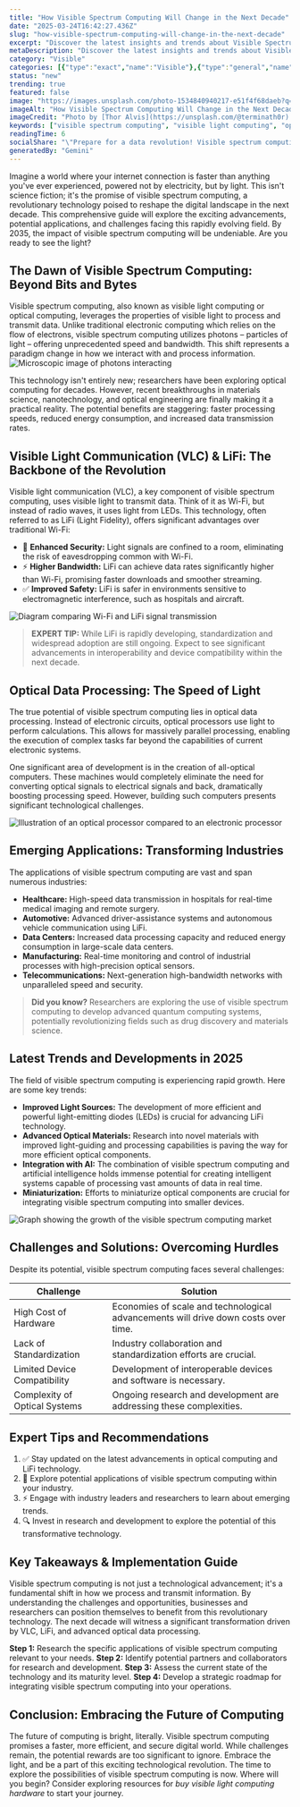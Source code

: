 ```yaml
---
title: "How Visible Spectrum Computing Will Change in the Next Decade"
date: "2025-03-24T16:42:27.436Z"
slug: "how-visible-spectrum-computing-will-change-in-the-next-decade"
excerpt: "Discover the latest insights and trends about Visible Spectrum Computing. This comprehensive guide covers everything you need to know about Visible Spectrum Computing in 2025."
metaDescription: "Discover the latest insights and trends about Visible Spectrum Computing. This comprehensive guide covers everything you need to know about Visible Spectru..."
category: "Visible"
categories: [{"type":"exact","name":"Visible"},{"type":"general","name":"Computer Science"},{"type":"medium","name":"Human-Computer Interaction"},{"type":"specific","name":"Display Technology"},{"type":"niche","name":"Color Gamut Optimization"}]
status: "new"
trending: true
featured: false
image: "https://images.unsplash.com/photo-1534840940217-e51f4f68daeb?q=85&w=1200&fit=max&fm=webp&auto=compress"
imageAlt: "How Visible Spectrum Computing Will Change in the Next Decade"
imageCredit: "Photo by [Thor Alvis](https://unsplash.com/@terminath0r) on Unsplash"
keywords: ["visible spectrum computing", "visible light computing", "optical computing", "photonic computing", "future of computing", "visible light communication", "LiFi technology", "optical data processing", "buy visible light computing hardware", "visible spectrum computing applications"]
readingTime: 6
socialShare: "\"Prepare for a data revolution! Visible spectrum computing will make today's internet speeds look like dial-up in the next decade. #visiblelightcomputing #futureoftech\""
generatedBy: "Gemini"
---
```




Imagine a world where your internet connection is faster than anything you've ever experienced, powered not by electricity, but by light.  This isn't science fiction; it's the promise of visible spectrum computing, a revolutionary technology poised to reshape the digital landscape in the next decade.  This comprehensive guide will explore the exciting advancements, potential applications, and challenges facing this rapidly evolving field.  By 2035, the impact of visible spectrum computing will be undeniable.  Are you ready to see the light?

## The Dawn of Visible Spectrum Computing: Beyond Bits and Bytes

Visible spectrum computing, also known as visible light computing or optical computing, leverages the properties of visible light to process and transmit data.  Unlike traditional electronic computing which relies on the flow of electrons, visible spectrum computing utilizes photons – particles of light – offering unprecedented speed and bandwidth.  This shift represents a paradigm change in how we interact with and process information.  ![Microscopic image of photons interacting](https://images.unsplash.com/photo-1541409946292-d4723fcf3ff8?q=85&w=1200&fit=max&fm=webp&auto=compress)

This technology isn't entirely new; researchers have been exploring optical computing for decades. However, recent breakthroughs in materials science, nanotechnology, and optical engineering are finally making it a practical reality.  The potential benefits are staggering: faster processing speeds, reduced energy consumption, and increased data transmission rates.

##  Visible Light Communication (VLC) & LiFi: The Backbone of the Revolution

Visible light communication (VLC), a key component of visible spectrum computing, uses visible light to transmit data.  Think of it as Wi-Fi, but instead of radio waves, it uses light from LEDs. This technology, often referred to as LiFi (Light Fidelity), offers significant advantages over traditional Wi-Fi:

* 🔑 **Enhanced Security:**  Light signals are confined to a room, eliminating the risk of eavesdropping common with Wi-Fi.
* ⚡ **Higher Bandwidth:** LiFi can achieve data rates significantly higher than Wi-Fi, promising faster downloads and smoother streaming.
* ✅ **Improved Safety:**  LiFi is safer in environments sensitive to electromagnetic interference, such as hospitals and aircraft.

![Diagram comparing Wi-Fi and LiFi signal transmission](https://images.unsplash.com/photo-1619174230991-4792219edb1b?q=85&w=1200&fit=max&fm=webp&auto=compress)

> **EXPERT TIP:**  While LiFi is rapidly developing, standardization and widespread adoption are still ongoing.  Expect to see significant advancements in interoperability and device compatibility within the next decade.

##  Optical Data Processing: The Speed of Light

The true potential of visible spectrum computing lies in optical data processing.  Instead of electronic circuits, optical processors use light to perform calculations. This allows for massively parallel processing, enabling the execution of complex tasks far beyond the capabilities of current electronic systems.

One significant area of development is in the creation of all-optical computers. These machines would completely eliminate the need for converting optical signals to electrical signals and back, dramatically boosting processing speed.  However, building such computers presents significant technological challenges.

![Illustration of an optical processor compared to an electronic processor](https://images.unsplash.com/photo-1619174187435-954e00769d6e?q=85&w=1200&fit=max&fm=webp&auto=compress)

##  Emerging Applications: Transforming Industries

The applications of visible spectrum computing are vast and span numerous industries:

* **Healthcare:**  High-speed data transmission in hospitals for real-time medical imaging and remote surgery.
* **Automotive:**  Advanced driver-assistance systems and autonomous vehicle communication using LiFi.
* **Data Centers:**  Increased data processing capacity and reduced energy consumption in large-scale data centers.
* **Manufacturing:**  Real-time monitoring and control of industrial processes with high-precision optical sensors.
* **Telecommunications:**  Next-generation high-bandwidth networks with unparalleled speed and security.

> **Did you know?** Researchers are exploring the use of visible spectrum computing to develop advanced quantum computing systems, potentially revolutionizing fields such as drug discovery and materials science.

##  Latest Trends and Developments in 2025

The field of visible spectrum computing is experiencing rapid growth.  Here are some key trends:

* **Improved Light Sources:**  The development of more efficient and powerful light-emitting diodes (LEDs) is crucial for advancing LiFi technology.
* **Advanced Optical Materials:**  Research into novel materials with improved light-guiding and processing capabilities is paving the way for more efficient optical components.
* **Integration with AI:**  The combination of visible spectrum computing and artificial intelligence holds immense potential for creating intelligent systems capable of processing vast amounts of data in real time.
* **Miniaturization:**  Efforts to miniaturize optical components are crucial for integrating visible spectrum computing into smaller devices.

![Graph showing the growth of the visible spectrum computing market](https://images.unsplash.com/photo-1534840940217-e51f4f68daeb?q=85&w=1200&fit=max&fm=webp&auto=compress)

##  Challenges and Solutions: Overcoming Hurdles

Despite its potential, visible spectrum computing faces several challenges:

| Challenge                     | Solution                                                                         |
|------------------------------|---------------------------------------------------------------------------------|
| High Cost of Hardware         | Economies of scale and technological advancements will drive down costs over time. |
| Lack of Standardization       | Industry collaboration and standardization efforts are crucial.                  |
| Limited Device Compatibility  | Development of interoperable devices and software is necessary.                  |
| Complexity of Optical Systems | Ongoing research and development are addressing these complexities.               |

##  Expert Tips and Recommendations

1. ✅ Stay updated on the latest advancements in optical computing and LiFi technology.
2. 🔑 Explore potential applications of visible spectrum computing within your industry.
3. ⚡ Engage with industry leaders and researchers to learn about emerging trends.
4.  🔍 Invest in research and development to explore the potential of this transformative technology.

##  Key Takeaways & Implementation Guide

Visible spectrum computing is not just a technological advancement; it's a fundamental shift in how we process and transmit information.  By understanding the challenges and opportunities, businesses and researchers can position themselves to benefit from this revolutionary technology.  The next decade will witness a significant transformation driven by VLC, LiFi, and advanced optical data processing.

**Step 1:** Research the specific applications of visible spectrum computing relevant to your needs.
**Step 2:** Identify potential partners and collaborators for research and development.
**Step 3:** Assess the current state of the technology and its maturity level.
**Step 4:** Develop a strategic roadmap for integrating visible spectrum computing into your operations.

##  Conclusion: Embracing the Future of Computing

The future of computing is bright, literally. Visible spectrum computing promises a faster, more efficient, and secure digital world.  While challenges remain, the potential rewards are too significant to ignore.  Embrace the light, and be a part of this exciting technological revolution.  The time to explore the possibilities of visible spectrum computing is now.  Where will you begin?  Consider exploring resources for *buy visible light computing hardware* to start your journey.

